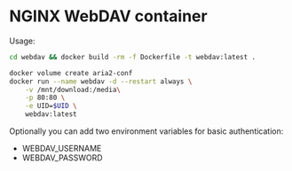 # NGINX WebDAV container

Usage:

```bash
cd webdav && docker build -rm -f Dockerfile -t webdav:latest .

docker volume create aria2-conf
docker run --name webdav -d --restart always \
    -v /mnt/download:/media\
    -p 80:80 \
    -e UID=$UID \
    webdav:latest
```

Optionally you can add two environment variables for basic authentication:

* WEBDAV_USERNAME
* WEBDAV_PASSWORD

